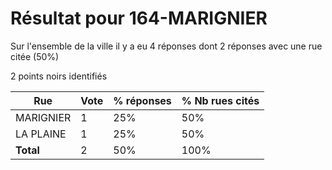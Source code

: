# Résultat pour 164-MARIGNIER

Sur l'ensemble de la ville il y a eu 4 réponses dont 2 réponses avec une rue citée (50%)

2 points noirs identifiés

| Rue | Vote | % réponses | % Nb rues cités|
|-----|------|------------|----------------|
| MARIGNIER | 1 | 25% | 50%|
| LA PLAINE | 1 | 25% | 50%|
| **Total** | 2 | 50% | 100%|
